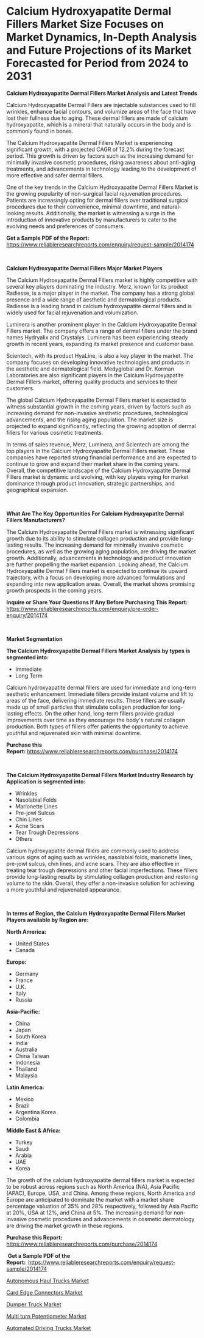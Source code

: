 <p><h1>Calcium Hydroxyapatite Dermal Fillers Market Size Focuses on Market Dynamics, In-Depth Analysis and Future Projections of its Market Forecasted for Period from 2024 to 2031</h1></p><p><strong>Calcium Hydroxyapatite Dermal Fillers Market Analysis and Latest Trends</strong></p>
<p><p>Calcium Hydroxyapatite Dermal Fillers are injectable substances used to fill wrinkles, enhance facial contours, and volumize areas of the face that have lost their fullness due to aging. These dermal fillers are made of calcium hydroxyapatite, which is a mineral that naturally occurs in the body and is commonly found in bones.</p><p>The Calcium Hydroxyapatite Dermal Fillers Market is experiencing significant growth, with a projected CAGR of 12.2% during the forecast period. This growth is driven by factors such as the increasing demand for minimally invasive cosmetic procedures, rising awareness about anti-aging treatments, and advancements in technology leading to the development of more effective and safer dermal fillers.</p><p>One of the key trends in the Calcium Hydroxyapatite Dermal Fillers Market is the growing popularity of non-surgical facial rejuvenation procedures. Patients are increasingly opting for dermal fillers over traditional surgical procedures due to their convenience, minimal downtime, and natural-looking results. Additionally, the market is witnessing a surge in the introduction of innovative products by manufacturers to cater to the evolving needs and preferences of consumers.</p></p>
<p><strong>Get a Sample PDF of the Report:&nbsp;</strong> <a href="https://www.reliableresearchreports.com/enquiry/request-sample/2014174">https://www.reliableresearchreports.com/enquiry/request-sample/2014174</a></p>
<p>&nbsp;</p>
<p><strong>Calcium Hydroxyapatite Dermal Fillers Major Market Players</strong></p>
<p><p>The Calcium Hydroxyapatite Dermal Fillers market is highly competitive with several key players dominating the industry. Merz, known for its product Radiesse, is a major player in the market. The company has a strong global presence and a wide range of aesthetic and dermatological products. Radiesse is a leading brand in calcium hydroxyapatite dermal fillers and is widely used for facial rejuvenation and volumization.</p><p>Luminera is another prominent player in the Calcium Hydroxyapatite Dermal Fillers market. The company offers a range of dermal fillers under the brand names Hydryalix and Crystalys. Luminera has been experiencing steady growth in recent years, expanding its market presence and customer base.</p><p>Scientech, with its product HyaLine, is also a key player in the market. The company focuses on developing innovative technologies and products in the aesthetic and dermatological field. Medyglobal and Dr. Korman Laboratories are also significant players in the Calcium Hydroxyapatite Dermal Fillers market, offering quality products and services to their customers.</p><p>The global Calcium Hydroxyapatite Dermal Fillers market is expected to witness substantial growth in the coming years, driven by factors such as increasing demand for non-invasive aesthetic procedures, technological advancements, and the rising aging population. The market size is projected to expand significantly, reflecting the growing adoption of dermal fillers for various cosmetic treatments.</p><p>In terms of sales revenue, Merz, Luminera, and Scientech are among the top players in the Calcium Hydroxyapatite Dermal Fillers market. These companies have reported strong financial performance and are expected to continue to grow and expand their market share in the coming years. Overall, the competitive landscape of the Calcium Hydroxyapatite Dermal Fillers market is dynamic and evolving, with key players vying for market dominance through product innovation, strategic partnerships, and geographical expansion.</p></p>
<p>&nbsp;</p>
<p><strong>What Are The Key Opportunities For Calcium Hydroxyapatite Dermal Fillers Manufacturers?</strong></p>
<p><p>The Calcium Hydroxyapatite Dermal Fillers market is witnessing significant growth due to its ability to stimulate collagen production and provide long-lasting results. The increasing demand for minimally invasive cosmetic procedures, as well as the growing aging population, are driving the market growth. Additionally, advancements in technology and product innovation are further propelling the market expansion. Looking ahead, the Calcium Hydroxyapatite Dermal Fillers market is expected to continue its upward trajectory, with a focus on developing more advanced formulations and expanding into new application areas. Overall, the market shows promising growth prospects in the coming years.</p></p>
<p><strong>Inquire or Share Your Questions If Any Before Purchasing This Report:</strong> <a href="https://www.reliableresearchreports.com/enquiry/pre-order-enquiry/2014174">https://www.reliableresearchreports.com/enquiry/pre-order-enquiry/2014174</a></p>
<p>&nbsp;</p>
<p><strong>Market Segmentation</strong></p>
<p><strong>The Calcium Hydroxyapatite Dermal Fillers Market Analysis by types is segmented into:</strong></p>
<p><ul><li>Immediate</li><li>Long Term</li></ul></p>
<p><p>Calcium hydroxyapatite dermal fillers are used for immediate and long-term aesthetic enhancement. Immediate fillers provide instant volume and lift to areas of the face, delivering immediate results. These fillers are usually made up of small particles that stimulate collagen production for long-lasting effects. On the other hand, long-term fillers provide gradual improvements over time as they encourage the body's natural collagen production. Both types of fillers offer patients the opportunity to achieve youthful and rejuvenated skin with minimal downtime.</p></p>
<p><strong>Purchase this Report:&nbsp;</strong><a href="https://www.reliableresearchreports.com/purchase/2014174">https://www.reliableresearchreports.com/purchase/2014174</a></p>
<p>&nbsp;</p>
<p><strong>The Calcium Hydroxyapatite Dermal Fillers Market Industry Research by Application is segmented into:</strong></p>
<p><ul><li>Wrinkles</li><li>Nasolabial Folds</li><li>Marionette Lines</li><li>Pre-jowl Sulcus</li><li>Chin Lines</li><li>Acne Scars</li><li>Tear Trough Depressions</li><li>Others</li></ul></p>
<p><p>Calcium hydroxyapatite dermal fillers are commonly used to address various signs of aging such as wrinkles, nasolabial folds, marionette lines, pre-jowl sulcus, chin lines, and acne scars. They are also effective in treating tear trough depressions and other facial imperfections. These fillers provide long-lasting results by stimulating collagen production and restoring volume to the skin. Overall, they offer a non-invasive solution for achieving a more youthful and rejuvenated appearance.</p></p>
<p>&nbsp;</p>
<p><strong>In terms of Region, the Calcium Hydroxyapatite Dermal Fillers Market Players available by Region are:</strong></p>
<p>
    <p> <strong> North America: </strong>
        <ul>
            <li>United States</li>
            <li>Canada</li>
        </ul>
        </p> 
    <p> <strong> Europe: </strong>
        <ul>
            <li>Germany</li>
            <li>France</li>
            <li>U.K.</li>
            <li>Italy</li>
            <li>Russia</li>
        </ul>
        </p> 
    <p> <strong> Asia-Pacific: </strong>
        <ul>
            <li>China</li>
            <li>Japan</li>
            <li>South Korea</li>
            <li>India</li>
            <li>Australia</li>
            <li>China Taiwan</li>
            <li>Indonesia</li>
            <li>Thailand</li>
            <li>Malaysia</li>
        </ul>
        </p> 
    <p> <strong> Latin America: </strong>
        <ul>
            <li>Mexico</li>
            <li>Brazil</li>
            <li>Argentina Korea</li>
            <li>Colombia</li>
        </ul>
        </p> 
    <p> <strong> Middle East & Africa: </strong>
        <ul>
            <li>Turkey</li>
            <li>Saudi</li>
            <li>Arabia</li>
            <li>UAE</li>
            <li>Korea</li>
        </ul>
    </p>
    </p>
<p><p>The growth of the calcium hydroxyapatite dermal fillers market is expected to be robust across regions such as North America (NA), Asia Pacific (APAC), Europe, USA, and China. Among these regions, North America and Europe are anticipated to dominate the market with a market share percentage valuation of 35% and 28% respectively, followed by Asia Pacific at 20%, USA at 12%, and China at 5%. The increasing demand for non-invasive cosmetic procedures and advancements in cosmetic dermatology are driving the market growth in these regions.</p></p>
<p><strong>Purchase this Report: </strong><a href="https://www.reliableresearchreports.com/purchase/2014174">https://www.reliableresearchreports.com/purchase/2014174</a></p>
<p>&nbsp;<strong>Get a Sample PDF of the Report:&nbsp;&nbsp;</strong><a href="https://www.reliableresearchreports.com/enquiry/request-sample/2014174">https://www.reliableresearchreports.com/enquiry/request-sample/2014174</a></p>
<p><strong></strong></p>
<p><p><a href="https://nifty-kite-d51.notion.site/Decoding-the-Autonomous-Haul-Trucks-Market-A-Deep-Dive-into-the-Latest-Market-Trends-Market-Segmen-cd7385ea72f04827b363f4fe91600666">Autonomous Haul Trucks Market</a></p><p><a href="https://view.publitas.com/reportprime-1/card-edge-connectors-market-research-report-forecasted-for-period-from-2024-2031-by-market-type-market-application-and-region/">Card Edge Connectors Market</a></p><p><a href="https://ivy-potential-64b.notion.site/Dumper-Truck-Market-Share-Market-New-Trends-Analysis-Report-By-Type-By-Application-By-End-use-B-44063eaec95d42c5afac229feaf662b9">Dumper Truck Market</a></p><p><a href="https://view.publitas.com/reportprime-1/multi-turn-potentiometer-market-size-market-trends-and-growth-outlook-forecasted-for-period-from-2024-to-2031/">Multi turn Potentiometer Market</a></p><p><a href="https://five-trouble-98a.notion.site/Automated-Driving-Trucks-Market-Centers-on-Aspects-such-as-Market-Growth-Market-Share-Market-Oppor-e57539aab06a4c4c85068916cbec23d3">Automated Driving Trucks Market</a></p></p>